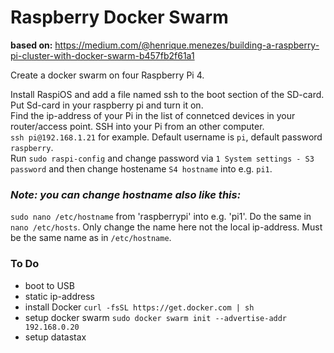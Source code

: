 # Raspberry Docker Swarm  
  
**based on:** https://medium.com/@henrique.menezes/building-a-raspberry-pi-cluster-with-docker-swarm-b457fb2f61a1  
  
Create a docker swarm on four Raspberry Pi 4.  
  
Install RaspiOS and add a file named ssh to the boot section of the SD-card. Put Sd-card in your raspberry pi and turn it on.  
Find the ip-address of your Pi in the list of connetced devices in your router/access point. SSH into your Pi from an other computer.  
`ssh pi@192.168.1.21` for example. Default username is `pi`, default password `raspberry`.  
Run `sudo raspi-config` and change password via `1 System settings - S3 password` and then change hostename `S4 hostname` into e.g. `pi1`.    

### _Note: you can change hostname also like this:_  
`sudo nano /etc/hostname` from 'raspberrypi' into e.g. 'pi1'. Do the same in `nano /etc/hosts`. Only change the name here not the local ip-address. Must be the same name as in `/etc/hostname`.
  
  
### To Do  
- boot to USB
- static ip-address
- install Docker `curl -fsSL https://get.docker.com | sh`
- setup docker swarm `sudo docker swarm init --advertise-addr 192.168.0.20`
- setup datastax
